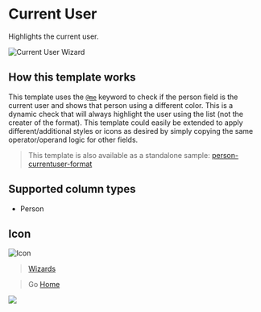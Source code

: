 # Current User

Highlights the current user.

![Current User Wizard](../assets/WizardCurrentUser.png)

## How this template works

This template uses the [`@me`](https://docs.microsoft.com/en-us/sharepoint/dev/declarative-customization/column-formatting#me) keyword to check if the person field is the current user and shows that person using a different color. This is a dynamic check that will always highlight the user using the list (not the creater of the format). This template could easily be extended to apply different/additional styles or icons as desired by simply copying the same operator/operand logic for other fields.

> This template is also available as a standalone sample: [person-currentuser-format](https://github.com/SharePoint/sp-dev-column-formatting/tree/master/samples/person-currentuser-format)

## Supported column types
- Person

## Icon

![Icon](../assets/icons/ReminderPerson.png)

> [Wizards](./index.md)

> Go [Home](../index.md)

![](https://pnptelemetry.azurewebsites.net/sp-dev-solutions/solutions/ColumnFormatter/wiki/Wizards/CurrentUser)